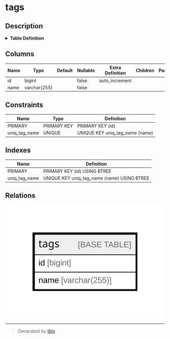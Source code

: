 # tags

## Description

<details>
<summary><strong>Table Definition</strong></summary>

```sql
CREATE TABLE `tags` (
  `id` bigint NOT NULL AUTO_INCREMENT,
  `name` varchar(255) COLLATE utf8mb4_bin NOT NULL,
  PRIMARY KEY (`id`),
  UNIQUE KEY `uniq_tag_name` (`name`)
) ENGINE=InnoDB AUTO_INCREMENT=[Redacted by tbls] DEFAULT CHARSET=utf8mb4 COLLATE=utf8mb4_bin
```

</details>

## Columns

| Name | Type | Default | Nullable | Extra Definition | Children | Parents | Comment |
| ---- | ---- | ------- | -------- | ---------------- | -------- | ------- | ------- |
| id | bigint |  | false | auto_increment |  |  |  |
| name | varchar(255) |  | false |  |  |  |  |

## Constraints

| Name | Type | Definition |
| ---- | ---- | ---------- |
| PRIMARY | PRIMARY KEY | PRIMARY KEY (id) |
| uniq_tag_name | UNIQUE | UNIQUE KEY uniq_tag_name (name) |

## Indexes

| Name | Definition |
| ---- | ---------- |
| PRIMARY | PRIMARY KEY (id) USING BTREE |
| uniq_tag_name | UNIQUE KEY uniq_tag_name (name) USING BTREE |

## Relations

![er](tags.svg)

---

> Generated by [tbls](https://github.com/k1LoW/tbls)
